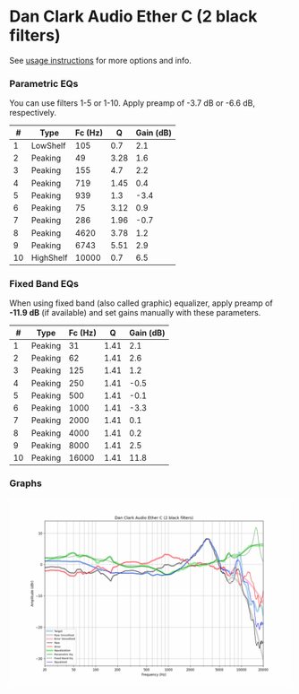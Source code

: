 # Dan Clark Audio Ether C (2 black filters)
See [usage instructions](https://github.com/jaakkopasanen/AutoEq#usage) for more options and info.

### Parametric EQs
You can use filters 1-5 or 1-10. Apply preamp of -3.7 dB or -6.6 dB, respectively.

|   # | Type      |   Fc (Hz) |    Q |   Gain (dB) |
|-----|-----------|-----------|------|-------------|
|   1 | LowShelf  |       105 | 0.7  |         2.1 |
|   2 | Peaking   |        49 | 3.28 |         1.6 |
|   3 | Peaking   |       155 | 4.7  |         2.2 |
|   4 | Peaking   |       719 | 1.45 |         0.4 |
|   5 | Peaking   |       939 | 1.3  |        -3.4 |
|   6 | Peaking   |        75 | 3.12 |         0.9 |
|   7 | Peaking   |       286 | 1.96 |        -0.7 |
|   8 | Peaking   |      4620 | 3.78 |         1.2 |
|   9 | Peaking   |      6743 | 5.51 |         2.9 |
|  10 | HighShelf |     10000 | 0.7  |         6.5 |

### Fixed Band EQs
When using fixed band (also called graphic) equalizer, apply preamp of **-11.9 dB** (if available) and set gains manually with these parameters.

|   # | Type    |   Fc (Hz) |    Q |   Gain (dB) |
|-----|---------|-----------|------|-------------|
|   1 | Peaking |        31 | 1.41 |         2.1 |
|   2 | Peaking |        62 | 1.41 |         2.6 |
|   3 | Peaking |       125 | 1.41 |         1.2 |
|   4 | Peaking |       250 | 1.41 |        -0.5 |
|   5 | Peaking |       500 | 1.41 |        -0.1 |
|   6 | Peaking |      1000 | 1.41 |        -3.3 |
|   7 | Peaking |      2000 | 1.41 |         0.1 |
|   8 | Peaking |      4000 | 1.41 |         0.2 |
|   9 | Peaking |      8000 | 1.41 |         2.5 |
|  10 | Peaking |     16000 | 1.41 |        11.8 |

### Graphs
![](./Dan%20Clark%20Audio%20Ether%20C%20(2%20black%20filters).png)
